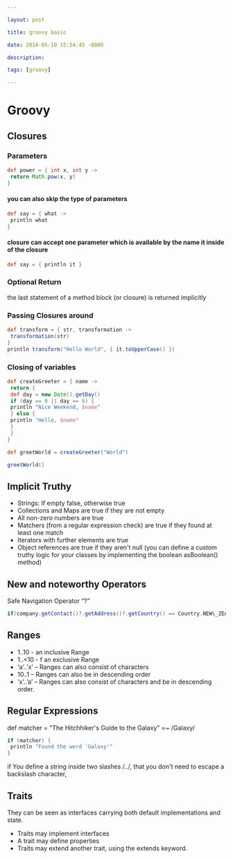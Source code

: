 ```yaml
---

layout: post

title: groovy basic 

date: 2018-05-10 15:54:45 -0800

description: 

tags: [groovy]

---
```


# Groovy

## Closures

### Parameters

```groovy
def power = { int x, int y ->
 return Math.pow(x, y)
}
```

#### you can also skip the type of parameters
```groovy
def say = { what ->
 println what
}
```
#### closure can accept one parameter which is available by the name it inside of the closure
```groovy
def say = { println it }
```
### Optional Return

the last statement of a method block (or closure) is returned implicitly

### Passing Closures around
```groovy
def transform = { str, transformation ->
 transformation(str)
}
println transform("Hello World", { it.toUpperCase() })
``` 


### Closing of variables
```groovy
def createGreeter = { name ->
 return {
 def day = new Date().getDay()
 if (day == 0 || day == 6) {
 println "Nice Weekend, $name"
 } else {
 println "Hello, $name"
 }
 }
}

def greetWorld = createGreeter("World")

greetWorld()
```

## Implicit Truthy

- Strings: If empty false, otherwise true
- Collections and Maps are true if they are not empty
- All non-zero numbers are true
- Matchers (from a regular expression check) are true if they found at least one match
- Iterators with further elements are true
- Object references are true if they aren't null (you can define a custom truthy logic for your classes by implementing the boolean asBoolean() method)

## New and noteworthy Operators

Safe Navigation Operator “?”
```groovy
if(company.getContact()?.getAddress()?.getCountry() == Country.NEW\_ZEALAND) { ... }
```
## Ranges

- 1..10 - an inclusive Range
- 1..\<10 - f an exclusive Range
- ‘a’..’x’ – Ranges can also consist of characters
- 10..1 – Ranges can also be in descending order
- ‘x’..’a’ – Ranges can also consist of characters and be in descending order.

## Regular Expressions

def matcher = "The Hitchhiker's Guide to the Galaxy" =~ /Galaxy/

```groovy
if (matcher) {
 println "Found the word 'Galaxy'"
}
```

if You define a string inside two slashes /../, that you don't need to escape a backslash character,

## Traits 

They can be seen as interfaces carrying both default implementations and state.

- Traits may implement interfaces
- A trait may define properties
- Traits may extend another trait, using the extends keyword.